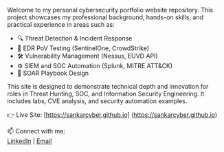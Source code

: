 Welcome to my personal cybersecurity portfolio website repository. This project showcases my professional background, hands-on skills, and practical experience in areas such as:

- 🔍 Threat Detection & Incident Response  
- 🧪 EDR PoV Testing (SentinelOne, CrowdStrike)  
- 🛠️ Vulnerability Management (Nessus, EUVD API)  
- ⚙️ SIEM and SOC Automation (Splunk, MITRE ATT&CK)  
- 🔄 SOAR Playbook Design

This site is designed to demonstrate technical depth and innovation for roles in Threat Hunting, SOC, and Information Security Engineering. It includes labs, CVE analysis, and security automation examples.

👉 Live Site: [https://sankarcyber.github.io] (https://sankarcyber.github.io)

📫 Connect with me:  
[LinkedIn](https://www.linkedin.com/in/sankar-i/) | [Email](chandrahas.1997@gmail.com)
